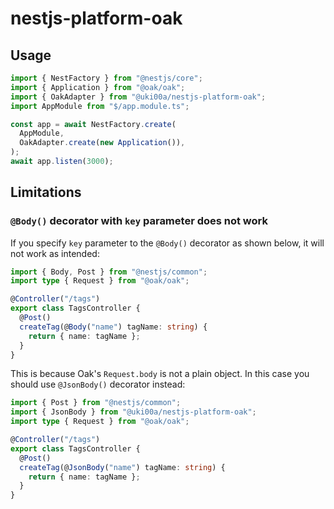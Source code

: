 # nestjs-platform-oak

## Usage

```typescript
import { NestFactory } from "@nestjs/core";
import { Application } from "@oak/oak";
import { OakAdapter } from "@uki00a/nestjs-platform-oak";
import AppModule from "$/app.module.ts";

const app = await NestFactory.create(
  AppModule,
  OakAdapter.create(new Application()),
);
await app.listen(3000);
```

## Limitations

### `@Body()` decorator with `key` parameter does not work

If you specify `key` parameter to the `@Body()` decorator as shown below, it will not work as intended:

```typescript
import { Body, Post } from "@nestjs/common";
import type { Request } from "@oak/oak";

@Controller("/tags")
export class TagsController {
  @Post()
  createTag(@Body("name") tagName: string) {
    return { name: tagName };
  }
}
```

This is because Oak's `Request.body` is not a plain object. In this case you should use `@JsonBody()` decorator instead:

```typescript
import { Post } from "@nestjs/common";
import { JsonBody } from "@uki00a/nestjs-platform-oak";
import type { Request } from "@oak/oak";

@Controller("/tags")
export class TagsController {
  @Post()
  createTag(@JsonBody("name") tagName: string) {
    return { name: tagName };
  }
}
```